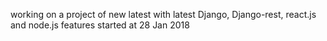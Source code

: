 working on a project of new latest with latest Django, Django-rest, react.js and node.js features
started at 28 Jan 2018
